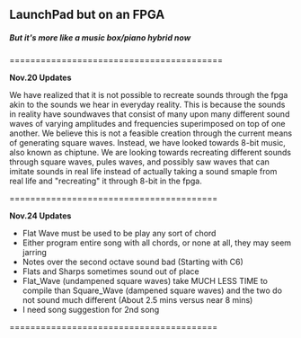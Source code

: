 ## LaunchPad but on an FPGA
##### But it's more like a music box/piano hybrid now

=========================================

**Nov.20 Updates**

We have realized that it is not possible to recreate sounds through the fpga akin to the sounds we hear in everyday reality. This is because the sounds in reality have soundwaves that consist of many upon many different sound waves of varying amplitudes and frequencies superimposed on top of one another. We believe this is not a feasible creation through the current means of generating square waves. Instead, we have looked towards 8-bit music, also known as chiptune. We are looking towards recreating different sounds through square waves, pules waves, and possibly saw waves that can imitate sounds in real life instead of actually taking a sound smaple from real life and "recreating" it through 8-bit in the fpga.

========================================

**Nov.24 Updates**

- Flat Wave must be used to be play any sort of chord
- Either program entire song with all chords, or none at all, they may seem jarring
- Notes over the second octave sound bad (Starting with C6)
- Flats and Sharps sometimes sound out of place
- Flat_Wave (undampened square waves) take MUCH LESS TIME to compile than Square_Wave (dampened square waves) and the two do not sound much different (About 2.5 mins versus near 8 mins)
- I need song suggestion for 2nd song

========================================
